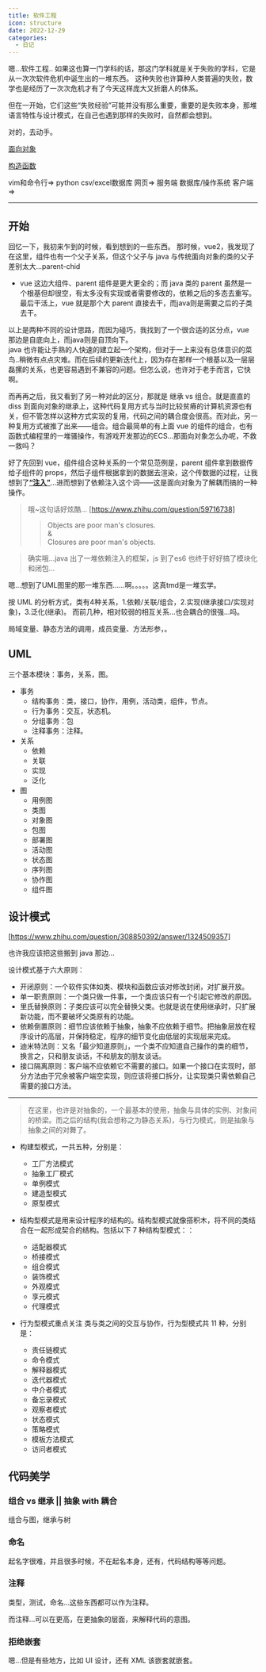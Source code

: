 ```yaml
---
title: 软件工程
icon: structure
date: 2022-12-29
categories:
  - 日记
---
```


嗯...软件工程..
如果这也算一门学科的话，那这门学科就是关于失败的学科，它是从一次次软件危机中诞生出的一堆东西。
这种失败也许算种人类普遍的失败，数学也是经历了一次次危机才有了今天这样庞大又折磨人的体系。

但在一开始，它们这些“失败经验”可能并没有那么重要，重要的是失败本身，那堆语言特性与设计模式，在自己也遇到那样的失败时，自然都会想到。

对的，去动手。

[面向对象](../practice/vue-waterfall.md/#object)

[构造函数](../practice/canvas/bumping-balls.md/#2023-01-08)

vim和命令行=>
python csv/excel数据库 网页=>
服务端 数据库/操作系统 客户端=>

---

## 开始

回忆一下，我初来乍到的时候，看到想到的一些东西。
那时候，vue2，我发现了在这里，组件也有一个父子关系，但这个父子与 java 与传统面向对象的类的父子差别太大...parent-chid

- vue 这边大组件、parent 组件是更大更全的；而 java 类的 parent 虽然是一个根基但却很空，有太多没有实现或者需要修改的，依赖之后的多态去重写。最后干活上，vue 就是那个大 parent 直接去干，而java则是需要之后的子类去干。

以上是两种不同的设计思路，而因为碰巧，我找到了一个很合适的区分点，vue 那边是自底向上，而java则是自顶向下。\
java 也许能让手熟的人快速的建立起一个架构，但对于一上来没有总体意识的菜鸟..稍微有点点灾难。而在后续的更新迭代上，因为存在那样一个根基以及一层层磊摞的关系，也更容易遇到不兼容的问题。但怎么说，也许对于老手而言，它快啊。

而再再之后，我又看到了另一种对此的区分，那就是 继承 vs 组合。就是直直的 diss 到面向对象的继承上，这种代码复用方式与当时比较贫瘠的计算机资源也有关，但不管怎样以这种方式实现的复用，代码之间的耦合度会很高。而对此，另一种复用方式被推了出来——组合。组合最简单的有上面 vue 的组件的组合，也有函数式编程里的一堆骚操作，有游戏开发那边的ECS...那面向对象怎么办呢，不救一救吗？

好了先回到 vue，组件组合这种关系的一个常见范例是，parent 组件拿到数据传给子组件的 props，然后子组件根据拿到的数据去渲染，这个传数据的过程，让我想到了[**“注入”**](../philosophy/strange-things.md/#props)...进而想到了依赖注入这个词——这是面向对象为了解耦而搞的一种操作。

>哦~这句话好炫酷...
[https://www.zhihu.com/question/59716738]
>>Objects are poor man's closures. \
&\
Closures are poor man's objects.

>确实哦...java 出了一堆依赖注入的框架，js 到了es6 也终于好好搞了模块化和闭包...

嗯...想到了UML图里的那一堆东西......啊。。。。。这真tmd是一堆玄学。

按 UML 的分析方式，类有4种关系，1.依赖/关联/组合，2.实现(继承接口/实现对象)，3.泛化(继承)。
而前几种，相对较弱的相互关系...也会耦合的很强...吗。

局域变量、静态方法的调用，成员变量、方法形参，。

## UML

三个基本模块：事务，关系，图。

- 事务
  - 结构事务：类，接口，协作，用例，活动类，组件，节点。
  - 行为事务：交互，状态机。
  - 分组事务：包
  - 注释事务：注释。
- 关系
  - 依赖
  - 关联
  - 实现
  - 泛化
- 图
  - 用例图
  - 类图
  - 对象图
  - 包图
  - 部署图
  - 活动图
  - 状态图
  - 序列图
  - 协作图
  - 组件图

## 设计模式

[https://www.zhihu.com/question/308850392/answer/1324509357]

也许我应该把这些搬到 java 那边...

设计模式基于六大原则：

- 开闭原则：一个软件实体如类、模块和函数应该对修改封闭，对扩展开放。
- 单一职责原则：一个类只做一件事，一个类应该只有一个引起它修改的原因。
- 里氏替换原则：子类应该可以完全替换父类。也就是说在使用继承时，只扩展新功能，而不要破坏父类原有的功能。
- 依赖倒置原则：细节应该依赖于抽象，抽象不应依赖于细节。把抽象层放在程序设计的高层，并保持稳定，程序的细节变化由低层的实现层来完成。
- 迪米特法则：又名「最少知道原则」，一个类不应知道自己操作的类的细节，换言之，只和朋友谈话，不和朋友的朋友谈话。
- 接口隔离原则：客户端不应依赖它不需要的接口。如果一个接口在实现时，部分方法由于冗余被客户端空实现，则应该将接口拆分，让实现类只需依赖自己需要的接口方法。

---

>在这里，也许是对抽象的，一个最基本的使用，抽象与具体的实例、对象间的桥梁。而之后的结构(我会想称之为静态关系)，与行为模式，则是抽象与抽象之间的对舞了。

- 构建型模式，一共五种，分别是：
  - 工厂方法模式
  - 抽象工厂模式
  - 单例模式
  - 建造型模式
  - 原型模式

- 结构型模式是用来设计程序的结构的。结构型模式就像搭积木，将不同的类结合在一起形成契合的结构。包括以下 7 种结构型模式：：
  - 适配器模式
  - 桥接模式
  - 组合模式
  - 装饰模式
  - 外观模式
  - 享元模式
  - 代理模式

- 行为型模式重点关注 类与类之间的交互与协作，行为型模式共 11 种，分别是：
  - 责任链模式
  - 命令模式
  - 解释器模式
  - 迭代器模式
  - 中介者模式
  - 备忘录模式
  - 观察者模式
  - 状态模式
  - 策略模式
  - 模板方法模式
  - 访问者模式

## 代码美学

### 组合 vs 继承 || 抽象 with 耦合

组合与图，继承与树

### 命名

起名字很难，并且很多时候，不在起名本身，还有，代码结构等等问题。

### 注释

类型，测试，命名...这些东西都可以作为注释。

而注释...可以在更高，在更抽象的层面，来解释代码的意图。

### 拒绝嵌套

嗯...但是有些地方，比如 UI 设计，还有 XML 该嵌套就嵌套。
